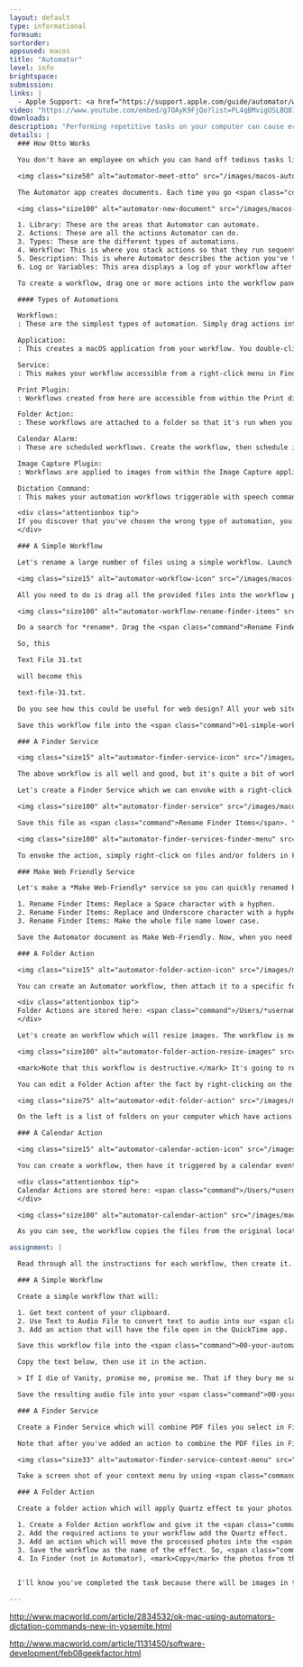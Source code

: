```yaml
---
layout: default
type: informational
formsum:
sortorder:
appsused: macos
title: "Automator"
level: info
brightspace:
submission:
links: |
  - Apple Support: <a href="https://support.apple.com/guide/automator/welcome/mac" class="">Automator</a>
video: "https://www.youtube.com/embed/g7OAyK9FjQo?list=PL4qBMvigUSLBQ81-YCSdw7GqKhk4sEZxv"
downloads:
description: "Performing repetitive tasks on your computer can cause errors and be really tedious. Automator is an often ignored app which can perform the same work faster and without errors."
details: |
  ### How Otto Works

  You don't have an employee on which you can hand off tedious tasks like renaming hundreds of files or resizing a folder full of images. Well, actually now you do have one. Otto will save time and he won't make any mistakes.

  <img class="size50" alt="automator-meet-otto" src="/images/macos-automator/automator-meet-otto.jpg">

  The Automator app creates documents. Each time you go <span class="command">File > New</span>, it will create a new document, then ask you what type of automation you wish to create. This is what this looks like.

  <img class="size100" alt="automator-new-document" src="/images/macos-automator/automator-new-document.jpg">

  1. Library: These are the areas that Automator can automate.
  2. Actions: These are all the actions Automator can do.
  3. Types: These are the different types of automations.
  4. Workflow: This is where you stack actions so that they run sequentially.
  5. Description: This is where Automator describes the action you've targeted.
  6. Log or Variables: This area displays a log of your workflow after it has run. It's also the variables area.

  To create a workflow, drag one or more actions into the workflow pane. The order in which you stack them counts because one action feeds the next. If your workflow doesn't work, there will be an error message in the Log pane at the bottom of the window.

  #### Types of Automations

  Workflows:
  : These are the simplest types of automation. Simply drag actions into the workflow pane, then click the <span class="command">Run</span> button.

  Application:
  : This creates a macOS application from your workflow. You double-click on its icon like any other app and your workflow will run.

  Service:
  : This makes your workflow accessible from a right-click menu in Finder.

  Print Plugin:
  : Workflows created from here are accessible from within the Print dialogue.

  Folder Action:
  : These workflows are attached to a folder so that it's run when you add something to the folder.

  Calendar Alarm:
  : These are scheduled workflows. Create the workflow, then schedule it in Apple's Calendar app. So, they can be recurring.

  Image Capture Plugin:
  : Workflows are applied to images from within the Image Capture application.

  Dictation Command:
  : This makes your automation workflows triggerable with speech commands.

  <div class="attentionbox tip">
  If you discover that you've chosen the wrong type of automation, you can always change it after the fact by going <span class="command">File > Convert To...</span>, then choose the type you want.
  </div>

  ### A Simple Workflow

  Let's rename a large number of files using a simple workflow. Launch Automator, then choose to create a new workflow. Save it into the provided <span class="command">01-simple-workflow</span> folder named *Rename Finder Items.workflow*.

  <img class="size15" alt="automator-workflow-icon" src="/images/macos-automator/automator-workflow-icon.jpg">

  All you need to do is drag all the provided files into the workflow pane for Automator to act only on these files. It will add its own <span class="command">Get Specified Items</span> action.

  <img class="size100" alt="automator-workflow-rename-finder-items" src="/images/macos-automator/automator-workflow-rename-finder-items.jpg">

  Do a search for *rename*. Drag the <span class="command">Rename Finder Items</span> action into your workflow. Set it up as shown above. This means you'll drag it in a few times. You can see that we're going to make the file names lower case. We'll replace all spaces and underscores with hyphens. 

  So, this

  Text File 31.txt

  will become this

  text-file-31.txt.

  Do you see how this could be useful for web design? All your web site pages and images should be named without spaces and all lower case. Now you don't need to do this manually anymore. Otto can act on many files at once for you.

  Save this workflow file into the <span class="command">01-simple-workflow</span> folder named *Rename Finder Items.workflow*.

  ### A Finder Service

  <img class="size15" alt="automator-finder-service-icon" src="/images/macos-automator/automator-finder-service-icon.jpg">

  The above workflow is all well and good, but it's quite a bit of work to create such a workflow each time you want to rename files and folders. To this end, we'll create a *Finder Service*.

  Let's create a Finder Service which we can envoke with a right-click in Finder. We'll make it a workflow that we can have rename files and folders however we want.

  <img class="size100" alt="automator-finder-service" src="/images/macos-automator/automator-finder-service.jpg">

  Save this file as <span class="command">Rename Finder Items</span>. You don't choose the location where it's saved. All Finder Services are stored in <span class="command">Home Directory > Library > Services</span>. If you need to edit your service, you can find it there, then open to edit.

  <img class="size100" alt="automator-finder-services-finder-menu" src="/images/macos-automator/automator-finder-services-finder-menu.jpg">

  To envoke the action, simply right-click on files and/or folders in Finder. Go <span class="command">Services > Rename Finder Items</span>. The beauty of this is that the action asks you how you want to rename the selected files. The action asks because you've checked <span class="command">Show this action when the workflow runs</span> when you created the service.

  ### Make Web Friendly Service

  Let's make a *Make Web-Friendly* service so you can quickly renamed batches of files for your web dev projects. Create a new Automator document. Add these actions:

  1. Rename Finder Items: Replace a Space character with a hyphen.
  2. Rename Finder Items: Replace and Underscore character with a hyphen.
  3. Rename Finder Items: Make the whole file name lower case.

  Save the Automator document as Make Web-Friendly. Now, when you need to rename a batch of files or folders, you can do it with a right-click.

  ### A Folder Action

  <img class="size15" alt="automator-folder-action-icon" src="/images/macos-automator/automator-folder-action-icon.jpg">

  You can create an Automator workflow, then attach it to a specific folder. When you add files to the folder, the action does its thing.

  <div class="attentionbox tip">
  Folder Actions are stored here: <span class="command">/Users/*username*/Library/Workflows/Applications/</span>
  </div>

  Let's create an workflow which will resize images. The workflow is meant for really large image files which you want to make smaller to post online or send via e-mail.

  <img class="size100" alt="automator-folder-action-resize-images" src="/images/macos-automator/automator-folder-action-resize-images.jpg">

  <mark>Note that this workflow is destructive.</mark> It's going to resize the originals of any images you put in the folder. Point the action to the provided 02-images-to-1500px folder. Copy the provided images into that folder, then watch the magic happen. All images copied into this folder will be resized to 1500 pixels wide. *-1550px* will be appended to the file names, then they get moved to the 03-processed-images folder.

  You can edit a Folder Action after the fact by right-clicking on the folder itself.

  <img class="size75" alt="automator-edit-folder-action" src="/images/macos-automator/automator-edit-folder-action.jpg">

  On the left is a list of folders on your computer which have actions attached to them. On the right is a list of all the folder actions you've created.

  ### A Calendar Action

  <img class="size15" alt="automator-calendar-action-icon" src="/images/macos-automator/automator-calendar-action-icon.jpg">

  You can create a workflow, then have it triggered by a calendar event. Let's set up a backup schedule for a specific folder. This workflow will copy a folder from one place to another daily.

  <div class="attentionbox tip">
  Calendar Actions are stored here: <span class="command">/Users/*username*/Library/Workflows/Applications/</span>
  </div>

  <img class="size100" alt="automator-calendar-action" src="/images/macos-automator/automator-calendar-action.jpg">

  As you can see, the workflow copies the files from the original location to the folder called <span class="command">03-backup-destination</span>. Once you save the workflow, the Apple Calendar app launches. It allows you to enter the time and frequency of the backup action.

assignment: |

  Read through all the instructions for each workflow, then create it.

  ### A Simple Workflow

  Create a simple workflow that will:

  1. Get text content of your clipboard.
  2. Use Text to Audio File to convert text to audio into our <span class="command">00-your-automator-files</span> folder with the voice of *Alex*.
  3. Add an action that will have the file open in the QuickTime app.

  Save this workflow file into the <span class="command">00-your-automator-files</span> too. Name the workflow *Text-to-Audio.workflow*.

  Copy the text below, then use it in the action.

  > If I die of Vanity, promise me, promise me. That if they bury me some place I don't want to be. That you'll dig me up and transport me. Unceremoniously away from the swollen city breeze, garbage bag trees. Whispers of disease, and acts of enormity. And lower me slowly, sadly, and properly. Get Ry Cooder to sing my eulogy. At the hundredth meridian.

  Save the resulting audio file into your <span class="command">00-your-automator-files</span> folder named *Hip.aiff*.

  ### A Finder Service

  Create a Finder Service which will combine PDF files you select in Finder. Use the provided PDF files -- all 100 of them -- to combine into one file. Name it <span class="command">Combined.pdf</span>. Put it in the <span class="command">00-your-automator-files</span> folder.

  Note that after you've added an action to combine the PDF files in Finder, you'll need an action to open that file. Once it's opened, save it manually into your <span class="command">00-your-automator-files</span> folder named *Combined.pdf*.

  <img class="size33" alt="automator-finder-service-context-menu" src="/images/macos-automator/automator-finder-service-context-menu.jpg">

  Take a screen shot of your context menu by using <span class="command">⌘-Shift-4</span>, then draw a marquee around the menu. The image will appear on your Desktop. Rename it *Combine PDFs.png*. Move it in the <span class="command">00-your-automator-files</span> folder too.

  ### A Folder Action

  Create a folder action which will apply Quartz effect to your photos. Use the images you have in your <span class="command">02-images-to-1500px</span> folder. Apply a Quartz effect of your choice on a copy of these images. So...

  1. Create a Folder Action workflow and give it the <span class="command">00-attach-quartz-workflow</span> folder to attach to.
  2. Add the required actions to your workflow add the Quartz effect.
  3. Add an action which will move the processed photos into the <span class="command">01-quartz-processed</span> folder.
  3. Save the workflow as the name of the effect. So, <span class="command">make-images-sepia</span> or something like this.
  4. In Finder (not in Automator), <mark>Copy</mark> the photos from the <span class="command">02-images-to-1500px</span> into the <span class="command">00-attach-quartz-workflow</span> folder.
  

  I'll know you've completed the task because there will be images in the folder with an effect on them.

---
```

http://www.macworld.com/article/2834532/ok-mac-using-automators-dictation-commands-new-in-yosemite.html

http://www.macworld.com/article/1131450/software-development/feb08geekfactor.html

